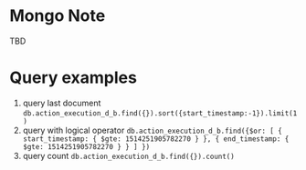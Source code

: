 # Mongo Note

TBD
  
# Query examples
1. query last document
`db.action_execution_d_b.find({}).sort({start_timestamp:-1}).limit(1)`
2. query with logical operator
`db.action_execution_d_b.find({$or: [ { start_timestamp: { $gte: 1514251905782270 } }, { end_timestamp: { $gte: 1514251905782270 } } ] })  `
3. query count
`db.action_execution_d_b.find({}).count()`



